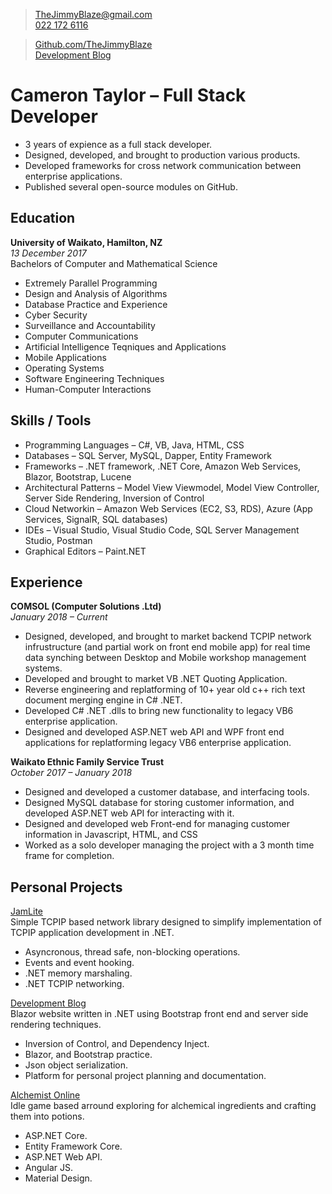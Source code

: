 > [TheJimmyBlaze@gmail.com](mailto:TheJimmyBlaze@gmail.com)  
[022 172 6116](tel:0221726116)  

> [Github.com/TheJimmyBlaze](https://github.com/TheJimmyBlaze)  
[Development Blog](https://camerontaylor.azurewebsites.net)

# Cameron Taylor &ndash; Full Stack Developer  
- 3 years of expience as a full stack developer.  
- Designed, developed, and brought to production various products.  
- Developed frameworks for cross network communication between enterprise applications.  
- Published several open-source modules on GitHub.  

## Education
**University of Waikato, Hamilton, NZ**  
*13 December 2017*  
Bachelors of Computer and Mathematical Science  
- Extremely Parallel Programming  
- Design and Analysis of Algorithms  
- Database Practice and Experience  
- Cyber Security  
- Surveillance and Accountability  
- Computer Communications  
- Artificial Intelligence Teqniques and Applications  
- Mobile Applications  
- Operating Systems  
- Software Engineering Techniques  
- Human-Computer Interactions  

## Skills / Tools
- Programming Languages &ndash; C#, VB, Java, HTML, CSS  
- Databases &ndash; SQL Server, MySQL, Dapper, Entity Framework  
- Frameworks &ndash; .NET framework, .NET Core, Amazon Web Services, Blazor, Bootstrap, Lucene  
- Architectural Patterns &ndash; Model View Viewmodel, Model View Controller, Server Side Rendering, Inversion of Control  
- Cloud Networkin &ndash; Amazon Web Services (EC2, S3, RDS), Azure (App Services, SignalR, SQL databases)  
- IDEs &ndash; Visual Studio, Visual Studio Code, SQL Server Management Studio, Postman  
- Graphical Editors &ndash; Paint.NET  

## Experience  
**COMSOL (Computer Solutions .Ltd)**  
*January 2018 &ndash; Current*  
- Designed, developed, and brought to market backend TCPIP network infrustructure (and partial work on front end mobile app) for 
real time data synching between Desktop and Mobile workshop management systems.  
- Developed and brought to market VB .NET Quoting Application.
- Reverse engineering and replatforming of 10+ year old c++ rich text document merging engine in C# .NET.  
- Developed C# .NET .dlls to bring new functionality to legacy VB6 enterprise application.  
- Designed and developed ASP.NET web API and WPF front end applications for replatforming legacy VB6 enterprise application.  

**Waikato Ethnic Family Service Trust**  
*October 2017 &ndash; January 2018*  
- Designed and developed a customer database, and interfacing tools.
- Designed MySQL database for storing customer information, and developed ASP.NET web API for interacting with it.
- Designed and developed web Front-end for managing customer information in Javascript, HTML, and CSS
- Worked as a solo developer managing the project with a 3 month time frame for completion.

## Personal Projects  
[JamLite](https://github.com/TheJimmyBlaze/JamLite)   
Simple TCPIP based network library designed to simplify implementation of TCPIP application development in .NET.  
- Asyncronous, thread safe, non-blocking operations.  
- Events and event hooking.  
- .NET memory marshaling.  
- .NET TCPIP networking.  

[Development Blog](https://github.com/TheJimmyBlaze/DevBlog)  
Blazor website written in .NET using Bootstrap front end and server side rendering techniques.  
- Inversion of Control, and Dependency Inject.  
- Blazor, and Bootstrap practice.  
- Json object serialization.  
- Platform for personal project planning and documentation.  
  
[Alchemist Online](https://github.com/thejimmyblaze/alchemistonline)  
Idle game based arround exploring for alchemical ingredients and crafting them into potions.  
- ASP.NET Core.  
- Entity Framework Core.  
- ASP.NET Web API.  
- Angular JS.  
- Material Design.  
